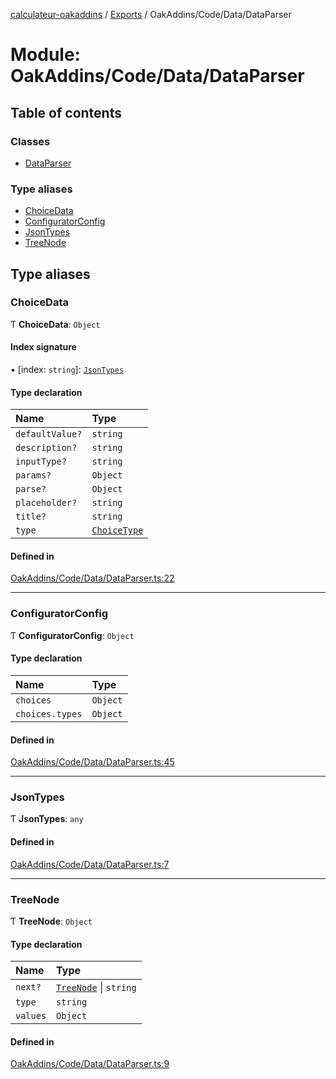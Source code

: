 [calculateur-oakaddins](../README.md) / [Exports](../modules.md) / OakAddins/Code/Data/DataParser

# Module: OakAddins/Code/Data/DataParser

## Table of contents

### Classes

- [DataParser](../classes/oakaddins_code_data_dataparser.dataparser.md)

### Type aliases

- [ChoiceData](oakaddins_code_data_dataparser.md#choicedata)
- [ConfiguratorConfig](oakaddins_code_data_dataparser.md#configuratorconfig)
- [JsonTypes](oakaddins_code_data_dataparser.md#jsontypes)
- [TreeNode](oakaddins_code_data_dataparser.md#treenode)

## Type aliases

### ChoiceData

Ƭ **ChoiceData**: `Object`

#### Index signature

▪ [index: `string`]: [`JsonTypes`](oakaddins_code_data_dataparser.md#jsontypes)

#### Type declaration

| Name | Type |
| :------ | :------ |
| `defaultValue?` | `string` |
| `description?` | `string` |
| `inputType?` | `string` |
| `params?` | `Object` |
| `parse?` | `Object` |
| `placeholder?` | `string` |
| `title?` | `string` |
| `type` | [`ChoiceType`](oakaddins_code_choicesmanager_choicesmanager.md#choicetype) |

#### Defined in

[OakAddins/Code/Data/DataParser.ts:22](https://github.com/P0ulpy/Configurateur-OakAddins/blob/cf4ecab/src/OakAddins/Code/Data/DataParser.ts#L22)

___

### ConfiguratorConfig

Ƭ **ConfiguratorConfig**: `Object`

#### Type declaration

| Name | Type |
| :------ | :------ |
| `choices` | `Object` |
| `choices.types` | `Object` |

#### Defined in

[OakAddins/Code/Data/DataParser.ts:45](https://github.com/P0ulpy/Configurateur-OakAddins/blob/cf4ecab/src/OakAddins/Code/Data/DataParser.ts#L45)

___

### JsonTypes

Ƭ **JsonTypes**: `any`

#### Defined in

[OakAddins/Code/Data/DataParser.ts:7](https://github.com/P0ulpy/Configurateur-OakAddins/blob/cf4ecab/src/OakAddins/Code/Data/DataParser.ts#L7)

___

### TreeNode

Ƭ **TreeNode**: `Object`

#### Type declaration

| Name | Type |
| :------ | :------ |
| `next?` | [`TreeNode`](oakaddins_code_data_dataparser.md#treenode) \| `string` |
| `type` | `string` |
| `values` | `Object` |

#### Defined in

[OakAddins/Code/Data/DataParser.ts:9](https://github.com/P0ulpy/Configurateur-OakAddins/blob/cf4ecab/src/OakAddins/Code/Data/DataParser.ts#L9)
